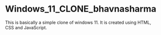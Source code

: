 # Windows_11_CLONE_bhavnasharma
This is basically a simple clone of windows 11. It is created using HTML, CSS and JavaScript.
